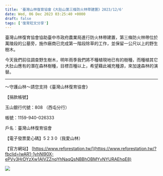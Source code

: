 ```yaml
---
title: '臺灣山林復育協會《大肚山第三條防火林帶建置》2023/12/6'
date: Wed, 06 Dec 2023 03:25:40 +0000
draft: false
tags: ['復育短文分享']
---
```


臺灣山林復育協會協助臺中市政府農業局進行防火林帶建置，第三條防火林帶位於萬陵段的公墓旁，施作廠商已完成第一階段除草的工作，並保留一公尺以上的野生樹木。

今天我們前往調查野生樹木，明年雨季我們將不種植現地已有的樹種，而種植其它大肚山應有的潛在森林樹種，目標百種以上，希望藉此補充種源，來加速森林的演替。

* * *

～守護山林～請您支持《臺灣山林復育協會》

【捐款帳號】

玉山銀行代號：808 （西屯分行）

帳號：1159-940-026333

戶名：臺灣山林復育協會

【電子發票愛心碼】5 2 3 0（我愛山林）

【官方網站】 [https://www.reforestation.tw/](https://www.reforestation.tw/?fbclid=IwAR1-1yhNl90X-ePVy3HrDYzXw1AIVZZnqYhNaqQsNBBhOBMYvNYURAEhqE8)

![](https://www.reforestation.tw/wp-content/uploads/2024/01/407623317_7344086745610902_5293118648244239593_n-768x1024.jpg)